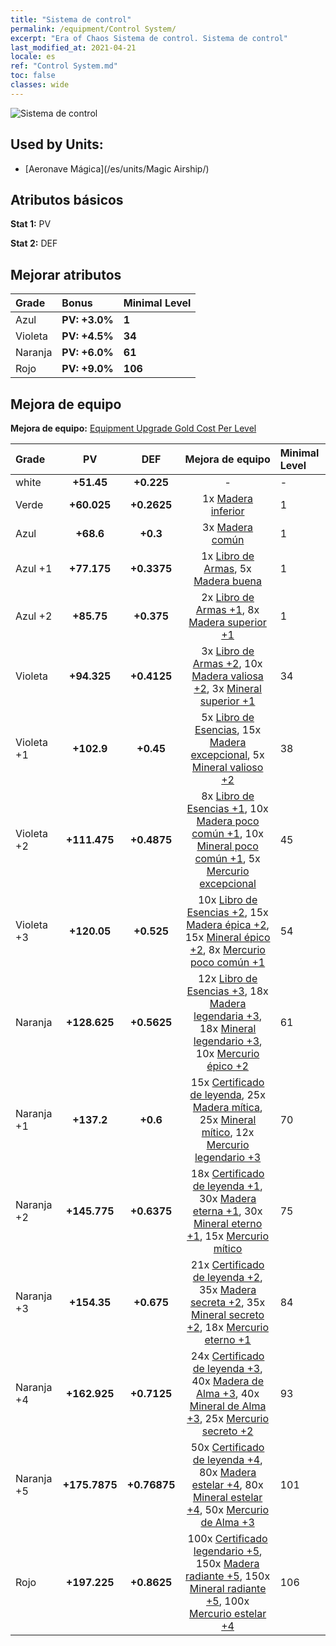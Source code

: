 ```yaml
---
title: "Sistema de control"
permalink: /equipment/Control System/
excerpt: "Era of Chaos Sistema de control. Sistema de control"
last_modified_at: 2021-04-21
locale: es
ref: "Control System.md"
toc: false
classes: wide
---
```


  ![Sistema de control](/images/e/e_6082.png)

## Used by Units:

* [Aeronave Mágica](/es/units/Magic Airship/) 


## Atributos básicos
 **Stat 1:** PV

 **Stat 2:** DEF

## Mejorar atributos

  |     Grade    |   Bonus | Minimal Level | 
  |:-------------|:--------|:--------------| 
  | Azul | **PV: +3.0%** | **1** | 
  | Violeta | **PV: +4.5%** | **34** | 
  | Naranja | **PV: +6.0%** | **61** | 
  | Rojo | **PV: +9.0%** | **106** | 


## Mejora de equipo
 **Mejora de equipo:** [Equipment Upgrade Gold Cost Per Level](/equipment/EquipmentUpgradeCostPerLevel/) 

  |          Grade      | PV | DEF | Mejora de equipo | Minimal Level |
  |:--------------------|:---------:|:---------:|:----------------:|:--------------|
  | white | **+51.45** | **+0.225** | - | - |
  | Verde | **+60.025** | **+0.2625** | 1x [Madera inferior](/es/Items/mat_1/) | 1 |
  | Azul | **+68.6** | **+0.3** | 3x [Madera común](/es/Items/mat_7/) | 1 |
  | Azul +1 | **+77.175** | **+0.3375** | 1x [Libro de Armas](/es/Items/mat_18/), 5x [Madera buena](/es/Items/mat_13/) | 1 |
  | Azul +2 | **+85.75** | **+0.375** | 2x [Libro de Armas +1](/es/Items/mat_25/), 8x [Madera superior +1](/es/Items/mat_20/) | 1 |
  | Violeta | **+94.325** | **+0.4125** | 3x [Libro de Armas +2](/es/Items/mat_32/), 10x [Madera valiosa +2](/es/Items/mat_27/), 3x [Mineral superior +1](/es/Items/mat_19/) | 34 |
  | Violeta +1 | **+102.9** | **+0.45** | 5x [Libro de Esencias](/es/Items/mat_39/), 15x [Madera excepcional](/es/Items/mat_34/), 5x [Mineral valioso +2](/es/Items/mat_26/) | 38 |
  | Violeta +2 | **+111.475** | **+0.4875** | 8x [Libro de Esencias +1](/es/Items/mat_46/), 10x [Madera poco común +1](/es/Items/mat_41/), 10x [Mineral poco común +1](/es/Items/mat_40/), 5x [Mercurio excepcional](/es/Items/mat_35/) | 45 |
  | Violeta +3 | **+120.05** | **+0.525** | 10x [Libro de Esencias +2](/es/Items/mat_53/), 15x [Madera épica +2](/es/Items/mat_48/), 15x [Mineral épico +2](/es/Items/mat_47/), 8x [Mercurio poco común +1](/es/Items/mat_42/) | 54 |
  | Naranja | **+128.625** | **+0.5625** | 12x [Libro de Esencias +3](/es/Items/mat_60/), 18x [Madera legendaria +3](/es/Items/mat_55/), 18x [Mineral legendario +3](/es/Items/mat_54/), 10x [Mercurio épico +2](/es/Items/mat_49/) | 61 |
  | Naranja +1 | **+137.2** | **+0.6** | 15x [Certificado de leyenda](/es/Items/mat_67/), 25x [Madera mítica](/es/Items/mat_62/), 25x [Mineral mítico](/es/Items/mat_61/), 12x [Mercurio legendario +3](/es/Items/mat_56/) | 70 |
  | Naranja +2 | **+145.775** | **+0.6375** | 18x [Certificado de leyenda +1](/es/Items/mat_74/), 30x [Madera eterna +1](/es/Items/mat_69/), 30x [Mineral eterno +1](/es/Items/mat_68/), 15x [Mercurio mítico](/es/Items/mat_63/) | 75 |
  | Naranja +3 | **+154.35** | **+0.675** | 21x [Certificado de leyenda +2](/es/Items/mat_81/), 35x [Madera secreta +2](/es/Items/mat_76/), 35x [Mineral secreto +2](/es/Items/mat_75/), 18x [Mercurio eterno +1](/es/Items/mat_70/) | 84 |
  | Naranja +4 | **+162.925** | **+0.7125** | 24x [Certificado de leyenda +3](/es/Items/mat_88/), 40x [Madera de Alma +3](/es/Items/mat_83/), 40x [Mineral de Alma +3](/es/Items/mat_82/), 25x [Mercurio secreto +2](/es/Items/mat_77/) | 93 |
  | Naranja +5 | **+175.7875** | **+0.76875** | 50x [Certificado de leyenda +4](/es/Items/mat_95/), 80x [Madera estelar +4](/es/Items/mat_90/), 80x [Mineral estelar +4](/es/Items/mat_89/), 50x [Mercurio de Alma +3](/es/Items/mat_84/) | 101 |
  | Rojo | **+197.225** | **+0.8625** | 100x [Certificado legendario +5](/es/Items/mat_102/), 150x [Madera radiante +5](/es/Items/mat_97/), 150x [Mineral radiante +5](/es/Items/mat_96/), 100x [Mercurio estelar +4](/es/Items/mat_91/) | 106 |

